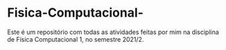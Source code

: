 # Fisica-Computacional-
Este é um repositório com todas as atividades feitas por mim na disciplina de Física Computacional 1, no semestre 2021/2. 
